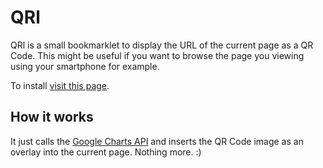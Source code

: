 QRl
===

QRl is a small bookmarklet to display the URL of the current page as a QR Code. This might be useful if you want to browse the page you viewing using your smartphone for example.

To install [visit this page](http://stroebjo.github.com/qrl/).

How it works
------------

It just calls the [Google Charts API](http://code.google.com/apis/chart/infographics/docs/qr_codes.html) and inserts the QR Code image as an overlay into the current page. Nothing more. :)